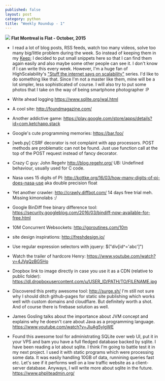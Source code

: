```yaml
---
published: false
layout: post
category: python
title: "Weekly Roundup - 1"
---
```



![](https://devdala.files.wordpress.com/2016/03/pano_20151017_144505.jpg)
**Flat Montreal is Flat - October, 2015**

* I read a lot of blog posts, RSS feeds, watch too many videos, solve too many big/little problem during the week. So instead of keeping them in my [Keep](http://keep.google.com); I decided to put small snippets here so that I can find them again easily and also maybe some other people can see it. I don't know if I can write this every week. However, I'm a huge fan of HighScalability's ["Stuff the internet says on scalability"](http://highscalability.com/blog/2016/3/18/stuff-the-internet-says-on-scalability-for-march-18th-2016.html) series. I'd like to do something like that. Since I'm not a master like them, mine will be a lot simpler, less sophisticated of course. I will also try to put some photos that I take on the way of being smartphone photographer :P

* Write ahead logging
https://www.sqlite.org/wal.html

* A cool site:
http://foundmagazine.com/

* Another addictive game: https://play.google.com/store/apps/details?id=com.ketchapp.stack

* Google's cute programming memories: https://bar.foo/

* [web.py] CSRF decorator is not complaint with app processors. POST methods are problematic can not be found. Just use function call at the top of the POST request instead of fancy decorator.

* Crazy C guy: John Regehr http://blog.regehr.org/
UB: Undefined behaviour, usually used for C code.

* Nasa uses 15 digits of PI: http://kottke.org/16/03/how-many-digits-of-pi-does-nasa-use aka double precision float

* Yet another crawler: http://crawly.diffbot.com/ 14 days free trial meh. Missing kimonolabs :/

* Google BinDiff free binary difference tool: https://security.googleblog.com/2016/03/bindiff-now-available-for-free.html

* 10M Concurrent Websockets: http://goroutines.com/10m

* site design inspirations: http://freshdesign.io/

* Use regular expression selectors with jquery: $("div[id^='abc']")

* Watch the trailer of hardcore Henry: https://www.youtube.com/watch?v=4JVgQzBG5Ho

* Dropbox link to image directly in case you use it as a CDN (relative to public folder): https://dl.dropboxusercontent.com/u/USER_ID/PATH/TO/FILENAME.jpg

* Discovered this pretty awesome tool: http://surge.sh/
I'm still not sure why I should ditch github-pages for static site publishing which works well with custom domains and cloudflare. But definitely worth a shot.
And of course there is firebase solution as well.

* James Gosling talks about the importance about JVM concept and explains why he doesn't care about Java as a programming language. https://www.youtube.com/watch?v=JluAg5ylgWE

* Found this awesome tool for administrating SQLite over web UI, put it in your VPS and bam you have a full fledged database backed by sqlite. I have been reading a lot about sqlite. I think I'm going to battle test it in my next project. I used it with static programs which were processing some data. It was easily handling 10GB of data, runnining queries fast etc. Let's see if it performs well on a low traffic website as a client-server database. Anyways, I will write more about sqlite in the future.
https://www.phpliteadmin.org/

